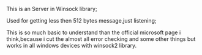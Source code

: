 This is an Server in Winsock library;

Used for getting less then 512 bytes message,just listening;

This is so much basic to understand than the official microsoft page i think,because i cut the almost all error checking and some other things but works in all windows devices with winsock2 library.
